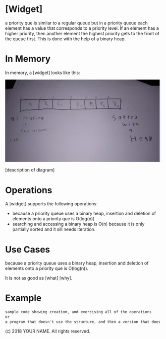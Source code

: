 # \[Widget\]

 a priority que is similar to a regular queue but in a priority queue each element has a value that corresponds to a priority level. If an element has a higher priority, then another element the highest priority gets to the front of the queue first. This is done with the help of a binary heap. 

# In Memory

In memory, a \[widget\] looks like this:

![](pics/prQ.png)

\[description of diagram\]

# Operations

A \[widget\] supports the following operations:

* because a priority queue uses a binary heap, insertion and deletion of elements onto a priority que is O(log(n))
* searching and accessing a binary heap is O(n) because it is only partially sorted and it sill needs iteration.  

# Use Cases

 because a priority queue uses a binary heap, insertion and deletion of elements onto a priority que is O(log(n)).

It is not as good as \[what] \[why\].

# Example

```
sample code showing creation, and exercising all of the operations
or
a program that doesn't use the structure, and then a version that does
```

(c) 2018 YOUR NAME. All rights reserved.

